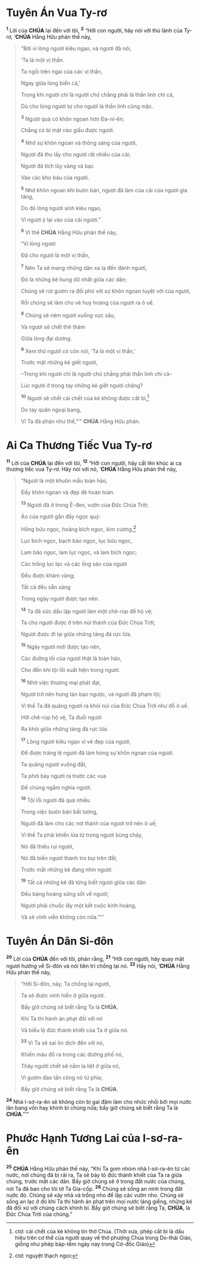 # Tuyên Án Vua Ty-rơ
<sup><b>1</b></sup> Lời của **CHÚA** lại đến với tôi, <sup><b>2</b></sup> “Hỡi con người, hãy nói với thủ lãnh của Ty-rơ, ‘**CHÚA** Hằng Hữu phán thế này,

> “Bởi vì lòng ngươi kiêu ngạo, và ngươi đã nói,
>
> ‘Ta là một vị thần.
>
> Ta ngồi trên ngai của các vị thần,
>
> Ngay giữa lòng biển cả,’
>
> Trong khi ngươi chỉ là người chứ chẳng phải là thần linh chi cả,
>
> Dù cho lòng ngươi tự cho ngươi là thần linh cũng mặc.
>
> <sup><b>3</b></sup> Ngươi quả có khôn ngoan hơn Đa-ni-ên;
>
> Chẳng có bí mật nào giấu được ngươi.
>
> <sup><b>4</b></sup> Nhờ sự khôn ngoan và thông sáng của ngươi,
>
> Ngươi đã thu lấy cho ngươi rất nhiều của cải;
>
> Ngươi đã tích lũy vàng và bạc
>
> Vào các kho báu của ngươi.
>
> <sup><b>5</b></sup> Nhờ khôn ngoan khi buôn bán, ngươi đã làm của cải của ngươi gia tăng,
>
> Do đó lòng ngươi sinh kiêu ngạo,
>
> Vì ngươi ỷ lại vào của cải ngươi.”
>
> <sup><b>6</b></sup> Vì thế **CHÚA** Hằng Hữu phán thế này,
>
> “Vì lòng ngươi
>
> Đã cho ngươi là một vị thần,
>
> <sup><b>7</b></sup> Nên Ta sẽ mang những dân xa lạ đến đánh ngươi,
>
> Đó là những kẻ hung dữ nhất giữa các dân;
>
> Chúng sẽ rút gươm ra đối phó với sự khôn ngoan tuyệt vời của ngươi,
>
> Rồi chúng sẽ làm cho vẻ huy hoàng của ngươi ra ô uế.
>
> <sup><b>8</b></sup> Chúng sẽ ném ngươi xuống vực sâu,
>
> Và ngươi sẽ chết thê thảm
>
> Giữa lòng đại dương.
>
> <sup><b>9</b></sup> Xem thử ngươi có còn nói, ‘Ta là một vị thần,’
>
> Trước mặt những kẻ giết ngươi,
>
> –Trong khi ngươi chỉ là người chứ chẳng phải thần linh chi cả–
>
> Lúc ngươi ở trong tay những kẻ giết ngươi chăng?
>
> <sup><b>10</b></sup> Ngươi sẽ chết cái chết của kẻ không được cắt bì,[^1-06e8ecf4-eade-4c5a-999a-a3ae9d617132]
>
> Do tay quân ngoại bang,
>
> Vì Ta đã phán như thế,”’” **CHÚA** Hằng Hữu phán.

# Ai Ca Thương Tiếc Vua Ty-rơ
<sup><b>11</b></sup> Lời của **CHÚA** lại đến với tôi, <sup><b>12</b></sup> “Hỡi con người, hãy cất lên khúc ai ca thương tiếc vua Ty-rơ. Hãy nói với nó, ‘**CHÚA** Hằng Hữu phán thế này,

> “Ngươi là một khuôn mẫu toàn hảo,
>
> Đầy khôn ngoan và đẹp đẽ hoàn toàn.
>
> <sup><b>13</b></sup> Ngươi đã ở trong Ê-đen, vườn của Đức Chúa Trời;
>
> Áo của ngươi gắn đầy ngọc quý:
>
> Hồng bửu ngọc, hoàng bích ngọc, kim cương,[^2-06e8ecf4-eade-4c5a-999a-a3ae9d617132]
>
> Lục bích ngọc, bạch bảo ngọc, lục bửu ngọc,
>
> Lam bảo ngọc, lam lục ngọc, và lam bích ngọc;
>
> Các trống lục lạc và các ống sáo của ngươi
>
> Đều được khảm vàng;
>
> Tất cả đều sẵn sàng
>
> Trong ngày ngươi được tạo nên.
>
> <sup><b>14</b></sup> Ta đã xức dầu lập ngươi làm một chê-rúp để hộ vệ;
>
> Ta cho ngươi được ở trên núi thánh của Đức Chúa Trời;
>
> Ngươi được đi lại giữa những tảng đá rực lửa.
>
> <sup><b>15</b></sup> Ngày ngươi mới được tạo nên,
>
> Các đường lối của ngươi thật là toàn hảo,
>
> Cho đến khi tội lỗi xuất hiện trong ngươi.
>
> <sup><b>16</b></sup> Nhờ việc thương mại phát đạt,
>
> Ngươi trở nên hung tàn bạo ngược, và ngươi đã phạm tội;
>
> Vì thế Ta đã quăng ngươi ra khỏi núi của Đức Chúa Trời như đồ ô uế.
>
> Hỡi chê-rúp hộ vệ, Ta đuổi ngươi
>
> Ra khỏi giữa những tảng đá rực lửa.
>
> <sup><b>17</b></sup> Lòng ngươi kiêu ngạo vì vẻ đẹp của ngươi,
>
> Để được tráng lệ ngươi đã làm hỏng sự khôn ngoan của ngươi.
>
> Ta quăng ngươi xuống đất,
>
> Ta phơi bày ngươi ra trước các vua
>
> Để chúng ngắm nghía ngươi.
>
> <sup><b>18</b></sup> Tội lỗi ngươi đã quá nhiều
>
> Trong việc buôn bán bất lương,
>
> Ngươi đã làm cho các nơi thánh của ngươi trở nên ô uế;
>
> Vì thế Ta phải khiến lửa từ trong ngươi bùng cháy,
>
> Nó đã thiêu rụi ngươi,
>
> Nó đã biến ngươi thành tro bụi trên đất,
>
> Trước mắt những kẻ đang nhìn ngươi.
>
> <sup><b>19</b></sup> Tất cả những kẻ đã từng biết ngươi giữa các dân
>
> Đều bàng hoàng sửng sốt về ngươi;
>
> Ngươi phải chuốc lấy một kết cuộc kinh hoàng,
>
> Và sẽ vĩnh viễn không còn nữa.”’”

# Tuyên Án Dân Si-đôn
<sup><b>20</b></sup> Lời của **CHÚA** đến với tôi, phán rằng, <sup><b>21</b></sup> “Hỡi con người, hãy quay mặt ngươi hướng về Si-đôn và nói tiên tri chống lại nó. <sup><b>22</b></sup> Hãy nói, ‘**CHÚA** Hằng Hữu phán thế này,

> “Hỡi Si-đôn, này, Ta chống lại ngươi,
>
> Ta sẽ được vinh hiển ở giữa ngươi.
>
> Bấy giờ chúng sẽ biết rằng Ta là **CHÚA**,
>
> Khi Ta thi hành án phạt đối với nó
>
> Và biểu lộ đức thánh khiết của Ta ở giữa nó.
>
> <sup><b>23</b></sup> Vì Ta sẽ sai ôn dịch đến với nó,
>
> Khiến máu đổ ra trong các đường phố nó,
>
> Thây người chết sẽ nằm la liệt ở giữa nó,
>
> Vì gươm đao tấn công nó tứ phía;
>
> Bấy giờ chúng sẽ biết rằng Ta là **CHÚA**.

<sup><b>24</b></sup> Nhà I-sơ-ra-ên sẽ không còn bị gai đâm làm cho nhức nhối bởi mọi nước lân bang vốn hay khinh bỉ chúng nữa; bấy giờ chúng sẽ biết rằng Ta là **CHÚA**.”’”

# Phước Hạnh Tương Lai của I-sơ-ra-ên
<sup><b>25</b></sup> **CHÚA** Hằng Hữu phán thế này, “Khi Ta gom nhóm nhà I-sơ-ra-ên từ các nước, nơi chúng đã bị rải ra, Ta sẽ bày tỏ đức thánh khiết của Ta ra giữa chúng, trước mắt các dân. Bấy giờ chúng sẽ ở trong đất nước của chúng, nơi Ta đã ban cho tôi tớ Ta Gia-cốp. <sup><b>26</b></sup> Chúng sẽ sống an ninh trong đất nước đó. Chúng sẽ xây nhà và trồng nho để lập các vườn nho. Chúng sẽ sống an lạc ở đó khi Ta thi hành án phạt trên mọi nước láng giềng, những kẻ đã đối xử với chúng cách khinh bỉ. Bấy giờ chúng sẽ biết rằng Ta, **CHÚA**, là Đức Chúa Trời của chúng.”

[^1-06e8ecf4-eade-4c5a-999a-a3ae9d617132]: ctd: cái chết của kẻ không tin thờ Chúa. (Thời xưa, phép cắt bì là dấu hiệu trên cơ thể của người quay về thờ phượng Chúa trong Do-thái Giáo, giống như phép báp-têm ngày nay trong Cơ-đốc Giáo)
[^2-06e8ecf4-eade-4c5a-999a-a3ae9d617132]: ctd: nguyệt thạch ngọc